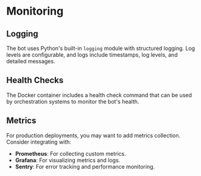 # Monitoring

## Logging

The bot uses Python's built-in `logging` module with structured logging. Log levels are configurable, and logs include timestamps, log levels, and detailed messages.

## Health Checks

The Docker container includes a health check command that can be used by orchestration systems to monitor the bot's health.

## Metrics

For production deployments, you may want to add metrics collection. Consider integrating with:

-   **Prometheus**: For collecting custom metrics.
-   **Grafana**: For visualizing metrics and logs.
-   **Sentry**: For error tracking and performance monitoring.
